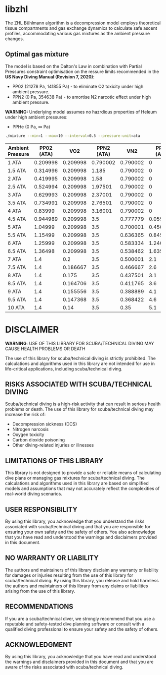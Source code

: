# libzhl

The ZHL Bühlmann algorithm is a decompression model employs theoretical tissue compartments and gas exchange dynamics to calculate safe ascent profiles, accommodating various gas mixtures as the ambient pressure changes.


## Optimal gas mixture

The model is based on the Dalton's Law in combination with Partial Pressures constraint optimisation  on the ressure limits recommended in the **US Navy Diving Manual (Revision 7, 2020)**:

- PP02 (21278 Pa, 141855 Pa) - to eliminate O2 toxicity under high ambient pressure.
- PPN2 (0 Pa, 354638 Pa) - to amortise N2 narcotic effect under high ambient pressure.

**WARNING:**
Underlying model assumes no hazrdious properties of Heleum under high ambient pressures:
- PPHe (0 Pa, ∞ Pa)

```bash
./mixture --min=1 --max=10 --interval=0.5 --pressure-unit=ata
```

| Ambient Pressure  | PP02 (ATA) | VO2      | PPN2 (ATA) | VN2      | PPHe (ATA) | VHe       | 
| ----------------- | ---------- | -------- | ---------- | -------- | ---------- | --------- |
| 1 ATA             | 0.209998   | 0.209998 | 0.790002   | 0.790002 | 0          | 0         |
| 1.5 ATA           | 0.314996   | 0.209998 | 1.185      | 0.790002 | 0          | 0         |
| 2 ATA             | 0.419995   | 0.209998 | 1.58       | 0.790002 | 0          | 0         |
| 2.5 ATA           | 0.524994   | 0.209998 | 1.97501    | 0.790002 | 0          | 0         |
| 3 ATA             | 0.629993   | 0.209998 | 2.37001    | 0.790002 | 0          | 0         |
| 3.5 ATA           | 0.734991   | 0.209998 | 2.76501    | 0.790002 | 0          | 0         |
| 4 ATA             | 0.83999    | 0.209998 | 3.16001    | 0.790002 | 0          | 0         |
| 4.5 ATA           | 0.944989   | 0.209998 | 3.5        | 0.777779 | 0.0550062  | 0.0122236 |
| 5 ATA             | 1.04999    | 0.209998 | 3.5        | 0.700001 | 0.450007   | 0.0900015 |
| 5.5 ATA           | 1.15499    | 0.209998 | 3.5        | 0.636365 | 0.845009   | 0.153638  |
| 6 ATA             | 1.25999    | 0.209998 | 3.5        | 0.583334 | 1.24001    | 0.206668  |
| 6.5 ATA           | 1.36498    | 0.209998 | 3.5        | 0.538462 | 1.63501    | 0.25154   |
| 7 ATA             | 1.4        | 0.2      | 3.5        | 0.500001 | 2.1        | 0.299999  |
| 7.5 ATA           | 1.4        | 0.186667 | 3.5        | 0.466667 | 2.6        | 0.346666  |
| 8 ATA             | 1.4        | 0.175    | 3.5        | 0.437501 | 3.1        | 0.387499  |
| 8.5 ATA           | 1.4        | 0.164706 | 3.5        | 0.411765 | 3.6        | 0.423529  |
| 9 ATA             | 1.4        | 0.155556 | 3.5        | 0.388889 | 4.1        | 0.455555  |
| 9.5 ATA           | 1.4        | 0.147368 | 3.5        | 0.368422 | 4.6        | 0.48421   |
| 10 ATA            | 1.4        | 0.14     | 3.5        | 0.35     | 5.1        | 0.51      |

# DISCLAIMER

**WARNING**: USE OF THIS LIBRARY FOR SCUBA/TECHNICAL DIVING MAY CAUSE HEALTH PROBLEMS OR DEATH

The use of this library for scuba/technical diving is strictly prohibited. The calculations and algorithms used in this library are not intended for use in life-critical applications, including scuba/technical diving.

## RISKS ASSOCIATED WITH SCUBA/TECHNICAL DIVING

Scuba/technical diving is a high-risk activity that can result in serious health problems or death. The use of this library for scuba/technical diving may increase the risk of:

- Decompression sickness (DCS)
- Nitrogen narcosis
- Oxygen toxicity
- Carbon dioxide poisoning
- Other diving-related injuries or illnesses

## LIMITATIONS OF THIS LIBRARY

This library is not designed to provide a safe or reliable means of calculating dive plans or managing gas mixtures for scuba/technical diving. The calculations and algorithms used in this library are based on simplified models and assumptions that may not accurately reflect the complexities of real-world diving scenarios.

## USER RESPONSIBILITY

By using this library, you acknowledge that you understand the risks associated with scuba/technical diving and that you are responsible for ensuring your own safety and the safety of others. You also acknowledge that you have read and understood the warnings and disclaimers provided in this document.

## NO WARRANTY OR LIABILITY

The authors and maintainers of this library disclaim any warranty or liability for damages or injuries resulting from the use of this library for scuba/technical diving. By using this library, you release and hold harmless the authors and maintainers of this library from any claims or liabilities arising from the use of this library.

## RECOMMENDATIONS

If you are a scuba/technical diver, we strongly recommend that you use a reputable and safety-tested dive planning software or consult with a qualified diving professional to ensure your safety and the safety of others.

## ACKNOWLEDGMENT

By using this library, you acknowledge that you have read and understood the warnings and disclaimers provided in this document and that you are aware of the risks associated with scuba/technical diving.